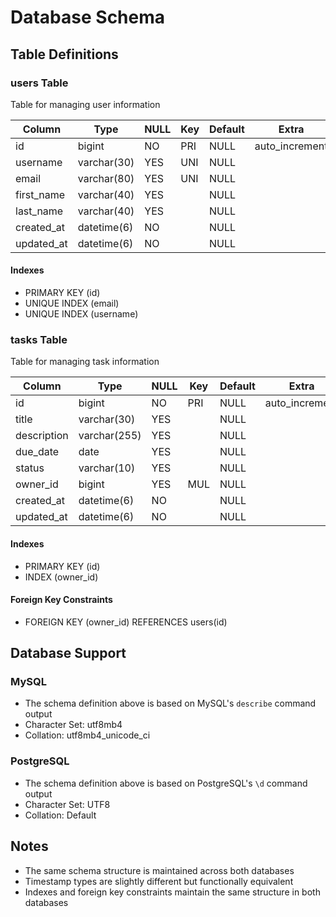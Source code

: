 # Database Schema

## Table Definitions

### users Table

Table for managing user information

| Column     | Type            | NULL | Key  | Default    | Extra         |
|------------|-----------------|------|------|------------|---------------|
| id         | bigint         | NO   | PRI  | NULL       | auto_increment|
| username   | varchar(30)    | YES  | UNI  | NULL       |               |
| email      | varchar(80)    | YES  | UNI  | NULL       |               |
| first_name | varchar(40)    | YES  |      | NULL       |               |
| last_name  | varchar(40)    | YES  |      | NULL       |               |
| created_at | datetime(6)    | NO   |      | NULL       |               |
| updated_at | datetime(6)    | NO   |      | NULL       |               |

#### Indexes
- PRIMARY KEY (id)
- UNIQUE INDEX (email)
- UNIQUE INDEX (username)

### tasks Table

Table for managing task information

| Column      | Type            | NULL | Key  | Default    | Extra         |
|-------------|-----------------|------|------|------------|---------------|
| id          | bigint         | NO   | PRI  | NULL       | auto_increment|
| title       | varchar(30)    | YES  |      | NULL       |               |
| description | varchar(255)   | YES  |      | NULL       |               |
| due_date    | date           | YES  |      | NULL       |               |
| status      | varchar(10)    | YES  |      | NULL       |               |
| owner_id    | bigint         | YES  | MUL  | NULL       |               |
| created_at  | datetime(6)    | NO   |      | NULL       |               |
| updated_at  | datetime(6)    | NO   |      | NULL       |               |

#### Indexes
- PRIMARY KEY (id)
- INDEX (owner_id)

#### Foreign Key Constraints
- FOREIGN KEY (owner_id) REFERENCES users(id)

## Database Support

### MySQL
- The schema definition above is based on MySQL's `describe` command output
- Character Set: utf8mb4
- Collation: utf8mb4_unicode_ci

### PostgreSQL
- The schema definition above is based on PostgreSQL's `\d` command output
- Character Set: UTF8
- Collation: Default

## Notes
- The same schema structure is maintained across both databases
- Timestamp types are slightly different but functionally equivalent
- Indexes and foreign key constraints maintain the same structure in both databases 